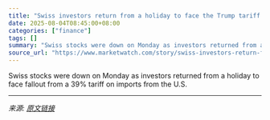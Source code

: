 ```yaml
---
title: "Swiss investors return from a holiday to face the Trump tariff music."
date: 2025-08-04T08:45:00+08:00
categories: ["finance"]
tags: []
summary: "Swiss stocks were down on Monday as investors returned from a holiday to face fallout from a 39% tariff on imports from the U.S."
source_url: "https://www.marketwatch.com/story/swiss-investors-return-from-a-holiday-to-face-the-trump-tariff-music-724a7433?mod=mw_rss_topstories"
---
```


Swiss stocks were down on Monday as investors returned from a holiday to face fallout from a 39% tariff on imports from the U.S.

---

*来源: [原文链接](https://www.marketwatch.com/story/swiss-investors-return-from-a-holiday-to-face-the-trump-tariff-music-724a7433?mod=mw_rss_topstories)*
